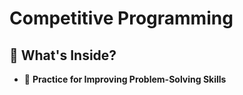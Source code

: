 # Competitive Programming

## 📌 What's Inside?
- 🔹 **Practice for Improving Problem-Solving Skills**
